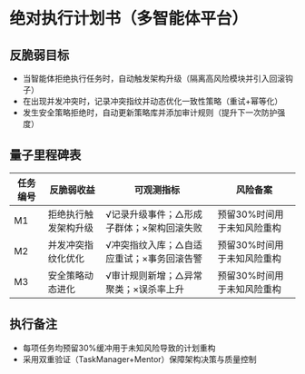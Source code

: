# 绝对执行计划书（多智能体平台）

## 反脆弱目标
- 当智能体拒绝执行任务时，自动触发架构升级（隔离高风险模块并引入回滚钩子）
- 在出现并发冲突时，记录冲突指纹并动态优化一致性策略（重试+幂等化）
- 发生安全策略拒绝时，自动更新策略库并添加审计规则（提升下一次防护强度）

## 量子里程碑表

| 任务编号 | 反脆弱收益 | 可观测指标 | 风险备案 |
|---|---|---|---|
| M1 | 拒绝执行触发架构升级 | √记录升级事件；△形成子群体；×架构回滚失败 | 预留30%时间用于未知风险重构 |
| M2 | 并发冲突指纹化优化 | √冲突指纹入库；△自适应重试；×事务回滚告警 | 预留30%时间用于未知风险重构 |
| M3 | 安全策略动态进化 | √审计规则新增；△异常聚类；×误杀率上升 | 预留30%时间用于未知风险重构 |

## 执行备注
- 每项任务均预留30%缓冲用于未知风险导致的计划重构
- 采用双重验证（TaskManager+Mentor）保障架构决策与质量控制